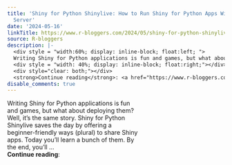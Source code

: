 ```yaml
---
title: 'Shiny for Python Shinylive: How to Run Shiny for Python Apps Without a Python
  Server'
date: '2024-05-16'
linkTitle: https://www.r-bloggers.com/2024/05/shiny-for-python-shinylive-how-to-run-shiny-for-python-apps-without-a-python-server/
source: R-bloggers
description: |-
  <div style = "width:60%; display: inline-block; float:left; ">
  Writing Shiny for Python applications is fun and games, but what about deploying them? Well, it’s the same story. Shiny for Python Shinylive saves the day by offering a beginner-friendly ways (plural) to share Shiny apps. Today you’ll learn a bunch of them. By the end, you’ll ...</div>
  <div style = "width: 40%; display: inline-block; float:right;"></div>
  <div style="clear: both;"></div>
  <strong>Continue reading</strong>: <a href="https://www.r-bloggers.com/2024/05/shiny-for-python-shinylive-how-to-run-shiny-for-python-apps-without-a-p ...
disable_comments: true
---
```

<div style = "width:60%; display: inline-block; float:left; ">
Writing Shiny for Python applications is fun and games, but what about deploying them? Well, it’s the same story. Shiny for Python Shinylive saves the day by offering a beginner-friendly ways (plural) to share Shiny apps. Today you’ll learn a bunch of them. By the end, you’ll ...</div>
<div style = "width: 40%; display: inline-block; float:right;"></div>
<div style="clear: both;"></div>
<strong>Continue reading</strong>: <a href="https://www.r-bloggers.com/2024/05/shiny-for-python-shinylive-how-to-run-shiny-for-python-apps-without-a-p ...
